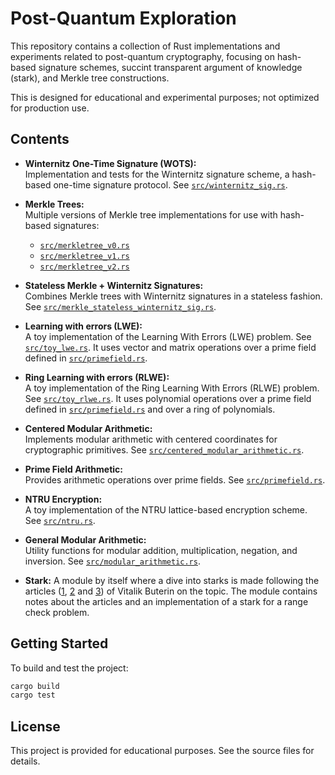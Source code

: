 # Post-Quantum Exploration

This repository contains a collection of Rust implementations and experiments related to post-quantum cryptography, focusing on hash-based signature schemes, succint transparent argument of knowledge (stark), and Merkle tree constructions.

This is designed for educational and experimental purposes; not optimized for production use.

## Contents

- **Winternitz One-Time Signature (WOTS):**  
  Implementation and tests for the Winternitz signature scheme, a hash-based one-time signature protocol. See [`src/winternitz_sig.rs`](src/winternitz_sig.rs).

- **Merkle Trees:**  
  Multiple versions of Merkle tree implementations for use with hash-based signatures:
  - [`src/merkletree_v0.rs`](src/merkletree_v0.rs)
  - [`src/merkletree_v1.rs`](src/merkletree_v1.rs)
  - [`src/merkletree_v2.rs`](src/merkletree_v2.rs)

- **Stateless Merkle + Winternitz Signatures:**  
  Combines Merkle trees with Winternitz signatures in a stateless fashion. See [`src/merkle_stateless_winternitz_sig.rs`](src/merkle_stateless_winternitz_sig.rs).

- **Learning with errors (LWE):**  
  A toy implementation of the Learning With Errors (LWE) problem. See [`src/toy_lwe.rs`](src/toy_lwe.rs).
  It uses vector and matrix operations over a prime field defined in [`src/primefield.rs`](src/primefield.rs).

- **Ring Learning with errors (RLWE):**  
  A toy implementation of the Ring Learning With Errors (RLWE) problem. See [`src/toy_rlwe.rs`](src/toy_rlwe.rs).
  It uses polynomial operations over a prime field defined in [`src/primefield.rs`](src/primefield.rs) and over a ring of polynomials.

- **Centered Modular Arithmetic:**  
  Implements modular arithmetic with centered coordinates for cryptographic primitives. See [`src/centered_modular_arithmetic.rs`](src/centered_modular_arithmetic.rs).

- **Prime Field Arithmetic:**  
  Provides arithmetic operations over prime fields. See [`src/primefield.rs`](src/primefield.rs).

- **NTRU Encryption:**  
  A toy implementation of the NTRU lattice-based encryption scheme. See [`src/ntru.rs`](src/ntru.rs).

- **General Modular Arithmetic:**  
  Utility functions for modular addition, multiplication, negation, and inversion. See [`src/modular_arithmetic.rs`](src/modular_arithmetic.rs).

- **Stark:**
  A module by itself where a dive into starks is made following the articles ([1](https://vitalik.eth.limo/general/2017/11/09/starks_part_1.html), [2](https://vitalik.eth.limo/general/2017/11/22/starks_part_2.html) and [3](https://vitalik.eth.limo/general/2018/07/21/starks_part_3.html)) of Vitalik Buterin on the topic. The module contains notes about the articles and an implementation of a stark for a range check problem.

## Getting Started

To build and test the project:

```sh
cargo build
cargo test
```

## License

This project is provided for educational purposes. See the source files for details.
